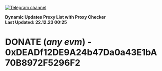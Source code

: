 [![Telegram channel](https://img.shields.io/endpoint?url=https://runkit.io/damiankrawczyk/telegram-badge/branches/master?url=https://t.me/n4z4v0d)](https://t.me/n4z4v0d) 

**Dynamic Updates Proxy List with Proxy Checker**  
**Last Updated: 22.12.23 00:25**

# DONATE (_any evm_) - 0xDEADf12DE9A24b47Da0a43E1bA70B8972F5296F2
